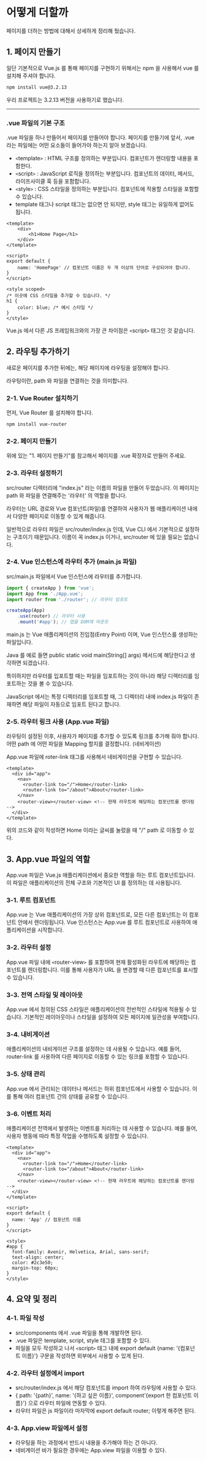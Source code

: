 # 어떻게 더할까
페이지를 더하는 방법에 대해서 상세하게 정리해 뒀습니다.

## 1. 페이지 만들기
일단 기본적으로 Vue.js 를 통해 페이지를 구현하기 위해서는 npm 을 사용해서 vue 를 설치해 주셔야 합니다.

```bash
npm install vue@3.2.13
```

우리 프로젝트는 3.2.13 버전을 사용하기로 했습니다.

---

### .vue 파일의 기본 구조
.vue 파일을 하나 만들어서 페이지를 만들어야 합니다. 페이지를 만들기에 앞서, .vue 라는 파일에는 어떤 요소들이 들어가야 하는지 알아 보겠습니다.

- `<`template`>` : HTML 구조를 정의하는 부분입니다. 컴포넌트가 렌더링할 내용을 포함한다.
- `<`script`>` : JavaScript 로직을 정의하는 부분입니다. 컴포넌트의 데이터, 메서드, 라이프사이클 훅 등을 포함합니다.
- `<`style`>` : CSS 스타일을 정의하는 부분입니다. 컴포넌트에 적용할 스타일을 포함할 수 있습니다.
- template 태그나 script 태그는 없으면 안 되지만, style 태그는 유일하게 없어도 됩니다.

```vue
<template>
    <div>
        <h1>Home Page</h1>
    </div>
</template>
  
<script>
export default {
    name: 'HomePage' // 컴포넌트 이름은 두 개 이상의 단어로 구성되어야 합니다.
}
</script>

<style scoped>
/* 이곳에 CSS 스타일을 추가할 수 있습니다. */
h1 {
    color: blue; /* 예시 스타일 */
}
</style>
```

Vue.js 에서 다른 JS 프레임워크와의 가장 큰 차이점은 `<`script`>` 태그인 것 같습니다.

## 2. 라우팅 추가하기
새로운 페이지를 추가한 뒤에는, 해당 페이지에 라우팅을 설정해야 합니다.

라우팅이란, path 와 파일을 연결하는 것을 의미합니다.

### 2-1. Vue Router 설치하기
먼저, Vue Router 를 설치해야 합니다.
```bash
npm install vue-router
```

### 2-2. 페이지 만들기
위에 있는 "1. 페이지 만들기"를 참고해서 페이지를 .vue 확장자로 만들어 주세요.

### 2-3. 라우터 설정하기
src/router 디렉터리에 "index.js" 라는 이름의 파일을 만들어 두었습니다. 이 페이지는 path 와 파일을 연결해주는 '라우터' 의 역할을 합니다.

라우터는 URL 경로와 Vue 컴포넌트(파일)를 연결하여 사용자가 웹 애플리케이션 내에서 다양한 페이지로 이동할 수 있게 해줍니다.

일반적으로 라우터 파일은 src/router/index.js 인데, Vue CLI 에서 기본적으로 설정하는 구조이기 때문입니다. 이름이 꼭 index.js 이거나, src/router 에 있을 필요는 없습니다.

### 2-4. Vue 인스턴스에 라우터 추가 (main.js 파일)
src/main.js 파일에서 Vue 인스턴스에 라우터를 추가합니다.

```js
import { createApp } from 'vue';
import App from './App.vue';
import router from './router'; // 라우터 임포트

createApp(App)
    .use(router) // 라우터 사용
    .mount('#app'); // 앱을 DOM에 마운트
```

main.js 는 Vue 애플리케이션의 진입점(Entry Point) 이며, Vue 인스턴스를 생성하는 파일입니다.

Java 를 예로 들면 public static void main(String[] args) 메서드에 해당한다고 생각하면 되겠습니다.

특이하지만 라우터를 입포트할 때는 파일을 임포트하는 것이 아니라 해당 디렉터리를 임포트하는 것을 볼 수 있습니다.

JavaScript 에서는 특정 디렉터리를 임포트할 때, 그 디렉터리 내에 index.js 파일이 존재하면 해당 파일이 자동으로 임포트 된다고 합니다.

### 2-5. 라우터 링크 사용 (App.vue 파일)

라우팅이 설정된 이후, 사용자가 페이지를 추가할 수 있도록 링크를 추가해 줘야 합니다. 어떤 path 에 어떤 파일을 Mapping 할지를 결정합니다. (네비게이션)

App.vue 파일에 roter-link 태그를 사용해서 네비게이션을 구현할 수 있습니다.

```vue
<template>
  <div id="app">
    <nav>
      <router-link to="/">Home</router-link>
      <router-link to="/about">About</router-link>
    </nav>
    <router-view></router-view> <!-- 현재 라우트에 해당하는 컴포넌트를 렌더링 -->
  </div>
</template>
```
위의 코드와 같이 작성하면 Home 이라는 글씨를 눌렀을 때 "/" path 로 이동할 수 있다.

## 3. App.vue 파일의 역할
App.vue 파일은 Vue.js 애플리케이션에서 중요한 역할을 하는 루트 컴포넌트입니다. 이 파일은 애플리케이션의 전체 구조와 기본적인 UI 를 정의하는 데 사용됩니다.

### 3-1. 루트 컴포넌트
App.vue 는 Vue 애플리케이션의 가장 상위 컴포넌트로, 모든 다른 컴포넌트는 이 컴포넌트 안에서 렌더링됩니다. Vue 인스턴스는 App.vue 를 루트 컴포넌트로 사용하여 애플리케이션을 시작합니다.

### 3-2. 라우터 설정
App.vue 파일 내에 `<`router-view`>` 를 포함하여 현재 활성화된 라우트에 해당하는 컴포넌트를 렌더링합니다. 이를 통해 사용자가 URL 을 변경할 때 다른 컴포넌트를 표시할 수 있습니다.

### 3-3. 전역 스타일 및 레이아웃
App.vue 에서 정의된 CSS 스타일은 애플리케이션의 전반적인 스타일에 적용될 수 있습니다. 기본적인 레이아웃이나 스타일을 설정하여 모든 페이지에 일관성을 부여합니다.

### 3-4. 내비게이션
애플리케이션의 내비게이션 구조를 설정하는 데 사용될 수 있습니다. 예를 들어, router-link 를 사용하여 다른 페이지로 이동할 수 있는 링크를 포함할 수 있습니다.

### 3-5. 상태 관리
App.vue 에서 관리되는 데이터나 메서드는 하위 컴포넌트에서 사용할 수 있습니다. 이를 통해 여러 컴포넌트 간의 상태를 공유할 수 있습니다.

### 3-6. 이벤트 처리
애플리케이션 전역에서 발생하는 이벤트를 처리하는 데 사용할 수 있습니다. 예를 들어, 사용자 행동에 따라 특정 작업을 수행하도록 설정할 수 있습니다.

```vue
<template>
  <div id="app">
    <nav>
      <router-link to="/">Home</router-link>
      <router-link to="/about">About</router-link>
    </nav>
    <router-view></router-view> <!-- 현재 라우트에 해당하는 컴포넌트를 렌더링 -->
  </div>
</template>

<script>
export default {
  name: 'App' // 컴포넌트 이름
}
</script>

<style>
#app {
  font-family: Avenir, Helvetica, Arial, sans-serif;
  text-align: center;
  color: #2c3e50;
  margin-top: 60px;
}
</style>
```

## 4. 요약 및 정리

### 4-1. 파일 작성
- src/components 에서 .vue 파일을 통해 개발하면 된다.
- .vue 파일은 template, script, style 태그를 포함할 수 있다.
- 파일을 모두 작성하고 나서 `<`script`>` 태그 내에 export default {name: '{컴포넌트 이름}'} 구문을 작성하면 외부에서 사용할 수 있게 된다.

### 4-2. 라우터 설정에서 import
- src/router/index.js 에서 해당 컴포넌트를 import 하여 라우팅에 사용할 수 있다.
- { path: '{path}', name: '{하고 싶은 이름}', component'{export 한 컴포넌트 이름}'} 으로 라우터 파일에 연동할 수 있다.
- 라우터 파일은 js 파일이라 마자막에 export default router; 이렇게 해주면 된다.

### 4-3. App.view 파일에서 설정
- 라우팅을 하는 과정에서 반드시 내용을 추가해야 하는 건 아니다.
- 네비게이션 바가 필요한 경우에는 App.view 파일을 이용할 수 있다. 